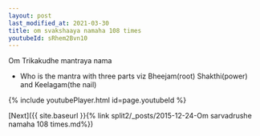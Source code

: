```yaml
---
layout: post
last_modified_at: 2021-03-30
title: om svakshaaya namaha 108 times
youtubeId: sRhem2Bvn10
---
```

 
 
Om Trikakudhe mantraya nama 
 
 -  Who is the mantra with three parts viz Bheejam(root)  Shakthi(power) and Keelagam(the nail) 
 
  
 
  
 
 
 
 
 
 


{% include youtubePlayer.html id=page.youtubeId %}
 
[Next]({{ site.baseurl }}{% link  split2/_posts/2015-12-24-Om sarvadrushe namaha 108 times.md%})
 
